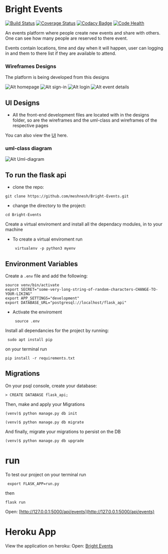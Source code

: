 # Bright Events 
[![Build Status](https://travis-ci.org/meshnesh/Bright-Events.svg?branch=develop)](https://travis-ci.org/meshnesh/Bright-Events)  [![Coverage Status](https://coveralls.io/repos/github/meshnesh/Bright-Events/badge.svg?branch=develop)](https://coveralls.io/github/meshnesh/Bright-Events?branch=develop)  [![Codacy Badge](https://api.codacy.com/project/badge/Grade/6c62c8bed16a43df9890d9051244eeeb)](https://www.codacy.com/app/meshnesh/Bright-Events?utm_source=github.com&amp;utm_medium=referral&amp;utm_content=meshnesh/Bright-Events&amp;utm_campaign=Badge_Grade)  [![Code Health](https://landscape.io/github/meshnesh/Bright-Events/develop/landscape.svg?style=flat)](https://landscape.io/github/meshnesh/Bright-Events/develop)


An events platform where people create new events and share with others. One can see how many people are reserved to there event.

Events contain locations, time and day when it will happen, user can logging in and them to there list if they are available to attend.

### Wireframes Designs ###
The platform is being developed from this designs

![Alt homepage](https://github.com/meshnesh/meshnesh.github.io/blob/master/designs/wireframes/bright_events_homepage.png)
![Alt sign-in](https://github.com/meshnesh/meshnesh.github.io/blob/master/designs/wireframes/SIGN%20IN.png)
![Alt login](https://github.com/meshnesh/meshnesh.github.io/blob/master/designs/wireframes/Login.png)
![Alt event details](https://github.com/meshnesh/meshnesh.github.io/blob/master/designs/wireframes/desktop_card_page.png)

## UI Designs ##
* All the front-end development files are located with in the designs folder, so are the wireframes and the uml-class and wireframes of the respective pages

You can also view the [UI](https://meshnesh.github.io/designs/ui/) here.

### uml-class diagram ###
![Alt Uml-diagram](https://github.com/meshnesh/meshnesh.github.io/blob/master/designs/uml_diagram/Bright%20Events.png)

## To run the flask api  ##
* clone the repo:

 ``` git clone https://github.com/meshnesh/Bright-Events.git ```

* change the directory to the project:

``` cd Bright-Events ```

Create a virtual enviroment and install all the dependacy modules, in to your machine

* To create a virtual enviroment run

    ``` virtualenv -p python3 myenv```

## Environment Variables

Create a `.env` file and add the following:

```
source venv/bin/activate
export SECRET="some-very-long-string-of-random-characters-CHANGE-TO-YOUR-LIKING"
export APP_SETTINGS="development"
export DATABASE_URL="postgresql://localhost/flask_api"
```

* Activate the enviroment

    ``` source .env```

Install all dependancies for the project by running:

``` sudo apt install pip```

on your terminal run

``` pip install -r requirements.txt ```

## Migrations

On your psql console, create your database:

`> CREATE DATABASE flask_api;`

Then, make and apply your Migrations

```
(venv)$ python manage.py db init

(venv)$ python manage.py db migrate
```
And finally, migrate your migrations to persist on the DB

```(venv)$ python manage.py db upgrade```


# run 
To test our project on your terminal run 

``` export FLASK_APP=run.py```

then

``` flask run ```

Open: [http://127.0.0.1:5000/api/events](http://127.0.0.1:5000/api/events)

# Heroku App
View the application on heroku:
Open: [Bright Events](https://bright-events.herokuapp.com/api/events/all)
